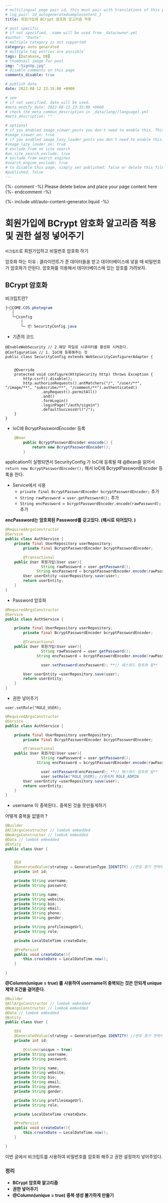 ```yaml
---
# multilingual page pair id, this must pair with translations of this page. (This name must be unique)
# lng_pair: id_autogeneratedsamplecontent_1
title: 회원가입에 BCrypt 암호화 알고리즘 적용

# post specific
# if not specified, .name will be used from _data/owner.yml
#author: "Dante"
# multiple category is not supported
category: auto generated
# multiple tag entries are possible`
tags: [Database, DB]
# thumbnail image for post
img: ":SignUp.jpg"
# disable comments on this page
comments_disable: true

# publish date
date: 2022-08-12 23:35:00 +0900

# seo
# if not specified, date will be used.
#meta_modify_date: 2022-08-12 23:35:00 +0900
# check the meta_common_description in _data/lang/[language].yml
#meta_description: ""

# optional
# if you enabled image_viewer_posts you don't need to enable this. This is only if image_viewer_posts = false
#image_viewer_on: true
# if you enabled image_lazy_loader_posts you don't need to enable this. This is only if image_lazy_loader_posts = false
#image_lazy_loader_on: true
# exclude from on site search
#on_site_search_exclude: true
# exclude from search engines
#search_engine_exclude: true
# to disable this page, simply set published: false or delete this file
#published: false
---
```

{%- comment -%} Please delete below and place your page content here {%- endcomment -%}

{%- include util/auto-content-generator.liquid -%}

<!-- outline-start -->
# 회원가입에 BCrypt 암호화 알고리즘 적용 및 권한 설정 넣어주기

`비크립트`로 회원가입하고 비밀번호 암호화 하기

암호화 하는 이유 : 클라이언트가 준 데이터들을 받고 데이터베이스에 넣을 때 비밀번호가 암호화가 안된다. 암호화를 이용해서 데이터베이스에 있는 암호를 가려보자.

## **BCrypt** 암호화

비크립트란?

```java
├─📁COME.COS.photogram
   │
   └─📁config
       │
       └─ 📦 SecurityConfig.java

```

- 기존의 코드

```jaav
@EnableWebSecurity // 2.해당 파일로 시큐리티를 활성화 시켜준다.
@Configuration // 1. IoC에 등록해주는 것
public class SecurityConfig extends WebSecurityConfigurerAdapter {


    @Override
    protected void configure(HttpSecurity http) throws Exception {
        http.csrf().disable();
        http.authorizeRequests().antMatchers("/", "/user/**", "/image/**", "subscribe/**", "/comment/**").authenticated()
                .anyRequest().permitAll()
                .and()
                .formLogin()
                .loginPage("/auth/signin")
                .defaultSuccessUrl("/");
    }
}
```

- IoC에 BcryptPasswordEncoder 등록

```java
    @Bean
		public BcryptPasswordEncoder enocode() {
			return new BcryptPasswordEncoder();
		}

```

application이 실행되면서 SecurityConfig 가 IoC에 등록될 때 @Bean을 읽어서 `return new BcryptPasswordEncoder();` 해서 IoC에 BcryptPasswordEncoder 등록을 한다.

- Service에서 사용
  - `private final BcryptPasswordEncoder bcryptPasswordEncoder;` 추가
  - `String rawPassword = user.getPassword();` 추가
  - `String encPassword = bcryptPasswordEncoder.encode(rawPassword);` 추가


**encPassword는 암호회된 Password를 갖고있다. (해시로 되어있다. )**

```java
@RequiredArgsConstructor
@Service
public class AuthService {
    private final UserRepository userRepository;
		private final BcryptPasswordEncoder bcryptPasswordEncoder;

		@Transactional
    public User 회원가입(User user){
				String rawPassword = user.getPassword();
			  String encPassword = bcryptPasswordEncoder.encode(rawPassword);
        User userEntity =userRepository.save(user);
        return userEntity;
    }
}
```

- Password 암호화

```java
@RequiredArgsConstructor
@Service
public class AuthService {

    private final UserRepository userRepository;
		private final BcryptPasswordEncoder bcryptPasswordEncoder;

		@Transactional
    public User 회원가입(User user){
				String rawPassword = user.getPassword();
			  String encPassword = bcryptPasswordEncoder.encode(rawPassword);

				user.setPassword(encPassword); **// 패스워드 암호화 됨**

        User userEntity =userRepository.save(user);
        return userEntity;
    }
}
```

- 권한 넣어주기

`user.setRole("ROLE_USER);`

```java
@RequiredArgsConstructor
@Service
public class AuthService {

    private final UserRepository userRepository;
		private final BcryptPasswordEncoder bcryptPasswordEncoder;

		@Transactional
    public User 회원가입(User user){
				String rawPassword = user.getPassword();
			  String encPassword = bcryptPasswordEncoder.encode(rawPassword);

				user.setPassword(encPassword); **// 패스워드 암호화 됨**
				user.setRole("ROLE_USER); //관리자 ROLE_ADMIN
        User userEntity =userRepository.save(user);
        return userEntity;
    }
}
```

- username 이 중복된다.. 중복된 것을 못만들게하기

어떻게 중복을 없앨까 ?

```java
@Builder
@AllArgsConstructor // lombok embedded
@NoArgsConstructor // lombok embedded
@Data // lombok embedded
@Entity
public class User {


    @Id
    @GeneratedValue(strategy = GenerationType.IDENTITY) //번호 증가 전략이 데이터베이스를 따라간다.
    private int id;

    private String username;
    private String password;

    private String name;
    private String website;
    private String bio;
    private String email;
    private String phone;
    private String gender;

    private String profileimageUrl;
    private String role;

    private LocalDateTime createDate;

    @PrePersist
    public void createDate(){
        this.createDate = LocalDateTime.now();
    }

}
```

**@Column(unique = true) 를 사용하여 username이 중복되는 것은 안되게 unique 제약 조건을 걸어준다.**

```java
@Builder
@AllArgsConstructor // lombok embedded
@NoArgsConstructor // lombok embedded
@Data // lombok embedded
@Entity
public class User {

    @Id
    @GeneratedValue(strategy = GenerationType.IDENTITY) //번호 증가 전략이 데이터베이스를 따라간다.
    private int id;

		@Column(unique = true)
    private String username;
    private String password;

    private String name;
    private String website;
    private String bio;
    private String email;
    private String phone;
    private String gender;

    private String profileimageUrl;
    private String role;

    private LocalDateTime createDate;

    @PrePersist
    public void createDate(){
        this.createDate = LocalDateTime.now();
    }

}
```

이번 글에서 비크립트를 사용하여 비밀번호를 암호화 해주고 권한 설정까지 넣어주었다.


### 정리

- **BCrypt 암호화 알고리즘**
- **권한 넣어주기**
- **@Column(unique = true)  중복 생성 불가하게 만들기**

<!-- outline-end -->

